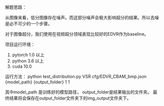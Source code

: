 解题思路：

从图像来看，低分图像存在噪声。而这部分噪声会极大影响超分的结果。所以去噪是必不可少的一个步骤。

对于图像超分，我们使用在视频超分领域表现比较好的EDVR作为baseline。



项目运行环境：
1. pytorch 1.0 以上
2. python 3.6 以上
3. cuda 10.0

运行方法：
python test_distribution.py VSR cfg/EDVR_CBAM_bmp.json {model_path} {output_folder} 1 1

其中model_path 是训练好的模型路径， output_folder是结果输出的文件夹。
最终结果将会保存在output_folder文件夹下的img_output文件夹下。

